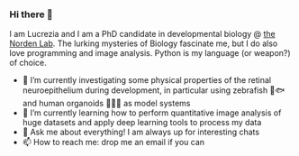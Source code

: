 ### Hi there 👋



I am Lucrezia and I am a PhD candidate in developmental biology @ [the Norden Lab][websitelab]. The lurking mysteries of Biology fascinate me, but I do also love programming and image analysis. Python is my language (or weapon?) of choice.

- 🔭 I’m currently investigating some physical properties of the retinal neuroepithelium during development, in particular using zebrafish 🦓🐟 and human organoids 🤷🏽‍♀️ as model systems
- 🌱 I’m currently learning how to perform quantitative image analysis of huge datasets and apply deep learning tools to process my data
- 💬 Ask me about everything! I am always up for interesting chats
- 📫 How to reach me: drop me an email if you can

[websitelab]: https://gulbenkian.pt/ciencia/research-groups/cnorden/
